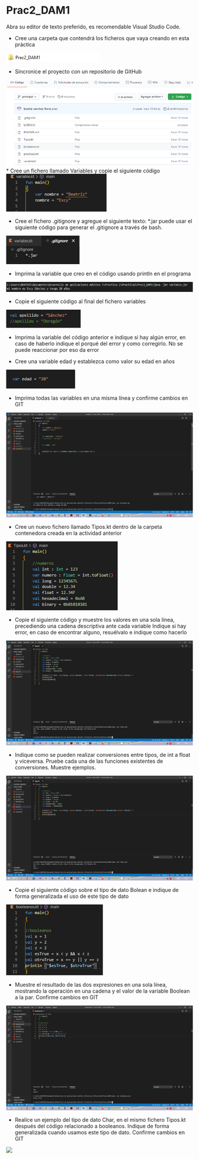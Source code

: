 # Prac2_DAM1
Abra su editor de texto preferido, es recomendable Visual Studio Code.
* Cree una carpeta que contendrá los ficheros que vaya creando en esta práctica
<img src="Medios\2.png"/>


* Sincronice el proyecto con un repositorio de GitHub
<img src="Medios\1.png"/>
* Cree un fichero llamado Variables y copie el siguiente código
<img src="Medios\3.png"/>

* Cree el fichero .gitignore y agregue el siguiente texto: *.jar puede usar el siguiente código para generar el .gitignore a través de bash.

<img src="Medios\4.png"/>

* Imprima la variable que creo en el código usando println en el programa
<img src="Medios\5.png"/>

* Copie el siguiente código al final del fichero variables

<img src="Medios\6.png"/>

* Imprima la variable del código anterior e indique si hay algún error, en caso de haberlo indique el porqué del error y como corregirlo.
No se puede reaccionar por eso da error 

* Cree una variable edad y establezca como valor su edad en años
<img src="Medios\7.png"/>


* Imprima todas las variables en una misma línea y confirme cambios en GIT
<img src="Medios\8.png"/>

* Cree un nuevo fichero llamado Tipos.kt dentro de la carpeta contenedora creada en la actividad anterior

<img src="Medios\9.png"/>

* Copie el siguiente código y muestre los valores en una sola línea, precediendo una cadena descriptiva ante cada variable
Indique si hay error, en caso de encontrar alguno, resuélvalo e indique como hacerlo
<img src="Medios\10.png"/>

* Indique como se pueden realizar conversiones entre tipos, de int a float y viceversa. Pruebe cada una de las funciones existentes de conversiones. Muestre ejemplos.

<img src="Medios\11.png"/>

* Copie el siguiente código sobre el tipo de dato Bolean e indique de forma generalizada el uso de este tipo de dato

<img src="Medios\12.png"/>

* Muestre el resultado de las dos expresiones en una sola línea, mostrando la operación en una cadena y el valor de la variable Boolean a la par. Confirme cambios en GIT
 
<img src="Medios\13.png"/>

* Realice un ejemplo del tipo de dato Char, en el mismo fichero Tipos.kt después del código relacionado a booleanos. Indique de forma generalizada cuando usamos este tipo de dato. Confirme cambios en GIT
<img src="Medios\14.png"/>
